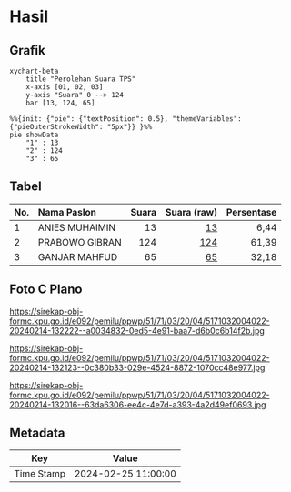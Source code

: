 # Hasil

## Grafik

```mermaid
xychart-beta
    title "Perolehan Suara TPS"
    x-axis [01, 02, 03]
    y-axis "Suara" 0 --> 124
    bar [13, 124, 65]
```

```mermaid
%%{init: {"pie": {"textPosition": 0.5}, "themeVariables": {"pieOuterStrokeWidth": "5px"}} }%%
pie showData
    "1" : 13
    "2" : 124
    "3" : 65
```

## Tabel

| No. | Nama Paslon    | Suara | Suara (raw) | Persentase |
|:--- |:-------------- | -----:| -----------:| ----------:|
| 1   | ANIES MUHAIMIN | 13    | [13][p-1]   | 6,44       |
| 2   | PRABOWO GIBRAN | 124   | [124][p-2]  | 61,39      |
| 3   | GANJAR MAHFUD  | 65    | [65][p-3]   | 32,18      |


[p-1]: https://github.com/gigit-pemilu/pemilu-2024-51-bali/blob/main/pilpres/hitung-suara/sub/51-bali/sub/71-kota-denpasar/sub/03-denpasar-barat/sub/2004-dauh-puri-kelod/sub/022-tps/sub/paslon-1.txt
[p-2]: https://github.com/gigit-pemilu/pemilu-2024-51-bali/blob/main/pilpres/hitung-suara/sub/51-bali/sub/71-kota-denpasar/sub/03-denpasar-barat/sub/2004-dauh-puri-kelod/sub/022-tps/sub/paslon-2.txt
[p-3]: https://github.com/gigit-pemilu/pemilu-2024-51-bali/blob/main/pilpres/hitung-suara/sub/51-bali/sub/71-kota-denpasar/sub/03-denpasar-barat/sub/2004-dauh-puri-kelod/sub/022-tps/sub/paslon-3.txt

## Foto C Plano

https://sirekap-obj-formc.kpu.go.id/e092/pemilu/ppwp/51/71/03/20/04/5171032004022-20240214-132222--a0034832-0ed5-4e91-baa7-d6b0c6b14f2b.jpg

https://sirekap-obj-formc.kpu.go.id/e092/pemilu/ppwp/51/71/03/20/04/5171032004022-20240214-132123--0c380b33-029e-4524-8872-1070cc48e977.jpg

https://sirekap-obj-formc.kpu.go.id/e092/pemilu/ppwp/51/71/03/20/04/5171032004022-20240214-132016--63da6306-ee4c-4e7d-a393-4a2d49ef0693.jpg


## Metadata

| Key        | Value               |
| ---------- | ------------------- |
| Time Stamp | 2024-02-25 11:00:00 |



